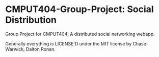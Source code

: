 # CMPUT404-Group-Project: Social Distribution

Group Project for CMPUT404; A distributed social networking webapp.

Generally everything is LICENSE'D under the MIT license by Chase-Warwick, Dalton Ronan.
